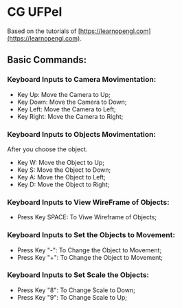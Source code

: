 #  CG UFPel

Based on the tutorials of [https://learnopengl.com](https://learnopengl.com). 

## Basic Commands:

### Keyboard Inputs to Camera Movimentation:

* Key Up: Move the Camera to Up;
* Key Down: Move the Camera to Down;
* Key Left: Move the Camera to Left;
* Key Right: Move the Camera to Right;

### Keyboard Inputs to Objects Movimentation:

After you choose the object.

* Key W: Move the Object to Up;
* Key S: Move the Object to Down;
* Key A: Move the Object to Left;
* Key D: Move the Object to Right;

### Keyboard Inputs to View WireFrame of Objects:

* Press Key SPACE: To Viwe Wireframe of Objects;

### Keyboard Inputs to Set the Objects to Movement:

* Press Key "-": To Change the Object to Movement;
* Press Key "+": To Change the Object to Movement;

### Keyboard Inputs to Set Scale the Objects:

* Press Key "8": To Change Scale to Down;
* Press Key "9": To Change Scale to Up;